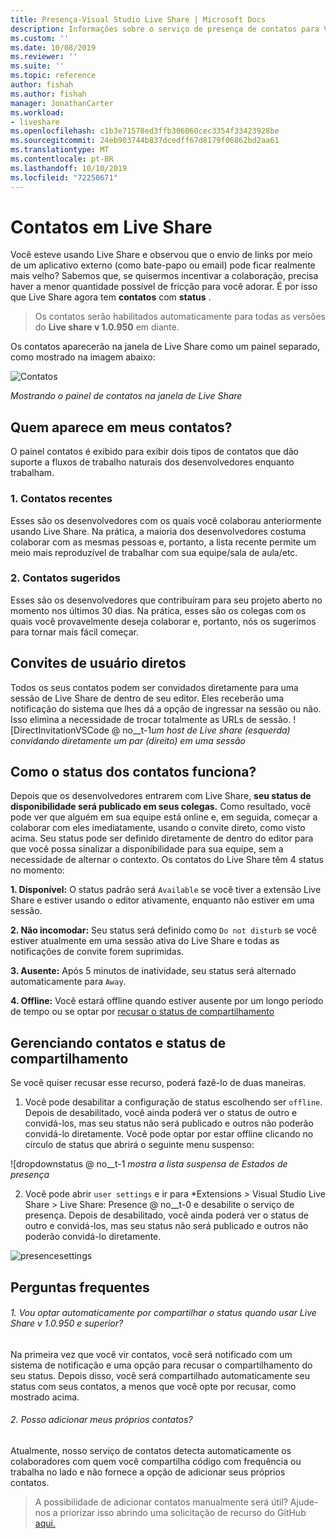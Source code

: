 ```yaml
---
title: Presença-Visual Studio Live Share | Microsoft Docs
description: Informações sobre o serviço de presença de contatos para Visual Studio Live Share.
ms.custom: ''
ms.date: 10/08/2019
ms.reviewer: ''
ms.suite: ''
ms.topic: reference
author: fishah
ms.author: fishah
manager: JonathanCarter
ms.workload:
- liveshare
ms.openlocfilehash: c1b3e71578ed3ffb306060cec3354f33423928be
ms.sourcegitcommit: 24eb903744b837dcedff67d8179f06862bd2aa61
ms.translationtype: MT
ms.contentlocale: pt-BR
ms.lasthandoff: 10/10/2019
ms.locfileid: "72250671"
---
```

<!--
Copyright © Microsoft Corporation
All rights reserved.
Creative Commons Attribution 4.0 License (International): https://creativecommons.org/licenses/by/4.0/legalcode
-->

# <a name="contacts-in-live-share"></a>Contatos em Live Share 

Você esteve usando Live Share e observou que o envio de links por meio de um aplicativo externo (como bate-papo ou email) pode ficar realmente mais velho? Sabemos que, se quisermos incentivar a colaboração, precisa haver a menor quantidade possível de fricção para você adorar. É por isso que Live Share agora tem **contatos** com **status** .

>Os contatos serão habilitados automaticamente para todas as versões do **Live share v 1.0.950** em diante.

Os contatos aparecerão na janela de Live Share como um painel separado, como mostrado na imagem abaixo: 

![Contatos](../media/vscode-contacts-intro.png)

<em>Mostrando o painel de contatos na janela de Live Share</em>
## <a name="who-shows-up-in-my-contacts"></a>Quem aparece em meus contatos?

O painel contatos é exibido para exibir dois tipos de contatos que dão suporte a fluxos de trabalho naturais dos desenvolvedores enquanto trabalham.
### <a name="1-recent-contacts"></a>1. Contatos recentes  
 Esses são os desenvolvedores com os quais você colaborau anteriormente usando Live Share. Na prática, a maioria dos desenvolvedores costuma colaborar com as mesmas pessoas e, portanto, a lista recente permite um meio mais reproduzível de trabalhar com sua equipe/sala de aula/etc.
### <a name="2-suggested-contacts"></a>2. Contatos sugeridos
Esses são os desenvolvedores que contribuíram para seu projeto aberto no momento nos últimos 30 dias. Na prática, esses são os colegas com os quais você provavelmente deseja colaborar e, portanto, nós os sugerimos para tornar mais fácil começar.

## <a name="direct-user-invitations"></a>Convites de usuário diretos 
Todos os seus contatos podem ser convidados diretamente para uma sessão de Live Share de dentro de seu editor. Eles receberão uma notificação do sistema que lhes dá a opção de ingressar na sessão ou não. Isso elimina a necessidade de trocar totalmente as URLs de sessão.
![DirectInvitationVSCode @ no__t-1<em>um host de Live share (esquerda) convidando diretamente um par (direito) em uma sessão</em>

## <a name="how-does-status-for-contacts-work"></a>Como o status dos contatos funciona?
Depois que os desenvolvedores entrarem com Live Share, **seu status de disponibilidade será publicado em seus colegas.** Como resultado, você pode ver que alguém em sua equipe está online e, em seguida, começar a colaborar com eles imediatamente, usando o convite direto, como visto acima.
Seu status pode ser definido diretamente de dentro do editor para que você possa sinalizar a disponibilidade para sua equipe, sem a necessidade de alternar o contexto. Os contatos do Live Share têm 4 status no momento:

**1. Disponível:**  O status padrão será `Available` se você tiver a extensão Live Share e estiver usando o editor ativamente, enquanto não estiver em uma sessão.

**2. Não incomodar:**  Seu status será definido como `Do not disturb` se você estiver atualmente em uma sessão ativa do Live Share e todas as notificações de convite forem suprimidas.

**3. Ausente:**  Após 5 minutos de inatividade, seu status será alternado automaticamente para `Away`.

**4. Offline:**  Você estará offline quando estiver ausente por um longo período de tempo ou se optar por [recusar o status de compartilhamento](##ManagingPresence)


## Gerenciando contatos e status<a name="ManagingPresence"> </a> de compartilhamento

Se você quiser recusar esse recurso, poderá fazê-lo de duas maneiras.
1. Você pode desabilitar a configuração de status escolhendo ser `offline`. Depois de desabilitado, você ainda poderá ver o status de outro e convidá-los, mas seu status não será publicado e outros não poderão convidá-lo diretamente.
Você pode optar por estar offline clicando no círculo de status que abrirá o seguinte menu suspenso:

![dropdownstatus @ no__t-1 <em>mostra a lista suspensa de Estados de presença</em>

2. Você pode abrir `user settings` e ir para *Extensions > Visual Studio Live Share > Live Share: Presence @ no__t-0 e desabilite o serviço de presença. Depois de desabilitado, você ainda poderá ver o status de outro e convidá-los, mas seu status não será publicado e outros não poderão convidá-lo diretamente.

![presencesettings](../media/vscode-presence-setting.png)

## <a name="faqs"></a>Perguntas frequentes 

###### <a name="1-will-i-be-automatically-opting-into-sharing-status-when-i-use-live-share-v10950-and-above"></a>1. Vou optar automaticamente por compartilhar o status quando usar Live Share v 1.0.950 e superior?

Na primeira vez que você vir contatos, você será notificado com um sistema de notificação e uma opção para recusar o compartilhamento do seu status. Depois disso, você será compartilhado automaticamente seu status com seus contatos, a menos que você opte por recusar, como mostrado acima.

###### <a name="2-can-i-add-my-own-contacts"></a>2. Posso adicionar meus próprios contatos?

Atualmente, nosso serviço de contatos detecta automaticamente os colaboradores com quem você compartilha código com frequência ou trabalha no lado e não fornece a opção de adicionar seus próprios contatos. 


>A possibilidade de adicionar contatos manualmente será útil? Ajude-nos a priorizar isso abrindo uma solicitação de recurso do GitHub [aqui.](https://github.com/MicrosoftDocs/live-share/issues/new?template=feature_request.md)
 

 